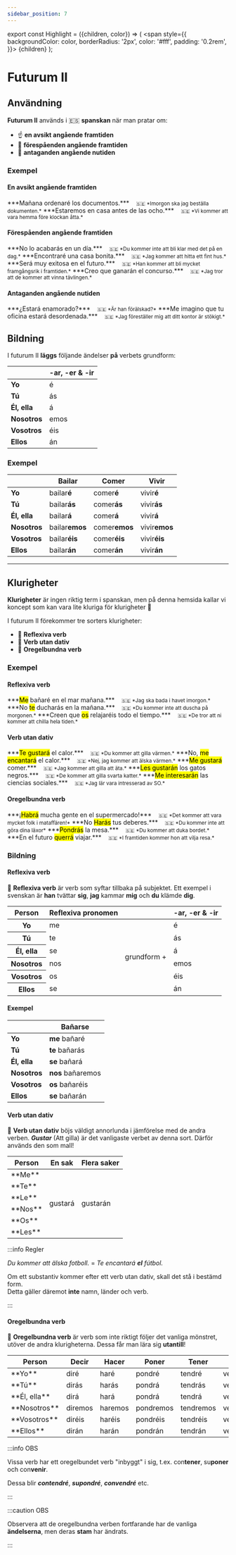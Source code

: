 ```yaml
---
sidebar_position: 7
---
```


export const Highlight = ({children, color}) => (
  <span
    style={{
      backgroundColor: color,
      borderRadius: '2px',
      color: '#fff',
      padding: '0.2rem',
    }}>
    {children}
  </span>
);

# <Highlight color="var(--highlight)">Futurum II</Highlight>

## <Highlight color="#ff4802">Användning</Highlight>

**Futurum II** används i 🇪🇸 **spanskan** när man pratar om:

- ☝️ **en avsikt angående framtiden**
- 🔮 **förespåenden angående framtiden**
- 🧐 **antaganden angående nutiden**

### <Highlight color="#ff4802">Exempel</Highlight>

#### <Highlight color="#ff4802">En avsikt angående framtiden</Highlight>
 
<div class="custom-quote">  
***Mañana ordenaré los documentos.***   
&nbsp;&nbsp;&nbsp;<small>🇸🇪 *Imorgon ska jag beställa dokumenten.*</small>    
***Estaremos en casa antes de las ocho.***   
&nbsp;&nbsp;&nbsp;<small>🇸🇪 *Vi kommer att vara hemma före klockan åtta.*</small>    
</div>

#### <Highlight color="#ff4802">Förespåenden angående framtiden</Highlight>
 
<div class="custom-quote">  
***No lo acabarás en un día.***   
&nbsp;&nbsp;&nbsp;<small>🇸🇪 *Du kommer inte att bli klar med det på en dag.*</small>    
***Encontraré una casa bonita.***    
&nbsp;&nbsp;&nbsp;<small>🇸🇪 *Jag kommer att hitta ett fint hus.*</small>    
***Será muy exitosa en el futuro.***    
&nbsp;&nbsp;&nbsp;<small>🇸🇪 *Han kommer att bli mycket framgångsrik i framtiden.*</small>    
***Creo que ganarán el concurso.***    
&nbsp;&nbsp;&nbsp;<small>🇸🇪 *Jag tror att de kommer att vinna tävlingen.*</small>
</div>

#### <Highlight color="#ff4802">Antaganden angående nutiden</Highlight>
 
<div class="custom-quote">  
***¿Estará enamorado?***   
&nbsp;&nbsp;&nbsp;<small>🇸🇪 *Är han förälskad?*</small>    
***Me imagino que tu oficina estará desordenada.***    
&nbsp;&nbsp;&nbsp;<small>🇸🇪 *Jag föreställer mig att ditt kontor är stökigt.*</small>        
</div>

## <Highlight color="#ff4802">Bildning</Highlight>

I futurum II **läggs** följande ändelser **på** verbets grundform:

|       | -ar, -er & -ir   | 
| ----- | ----- | 
| **Yo**    | é     |   
| **Tú**    | ás    | 
| **Él, ella**    | á     | 
| **Nosotros**    | emos     | 
| **Vosotros**    | éis     |
| **Ellos**    | án     | 

### <Highlight color="#ff4802">Exempel</Highlight>

|       | Bailar   | Comer   | Vivir   |
| ----- | ----- | ----- | ----- |
| **Yo**    | bailar**é**     | comer**é**     | vivir**é**     |
| **Tú**    | bailar**ás**    | comer**ás**    | vivir**ás**    |
| **Él, ella**    | bailar**á**     | comer**á**     | vivir**á**     |
| **Nosotros**    | bailar**emos**     | comer**emos**     | vivir**emos**     |
| **Vosotros**    | bailar**éis**     | comer**éis**     | vivir**éis**     |
| **Ellos**    | bailar**án**     | comer**án**     | vivir**án**     |

---

## <Highlight color="#ff4802">Klurigheter</Highlight>

**Klurigheter** är ingen riktig term i spanskan, men på denna hemsida kallar vi koncept som kan vara lite kluriga för klurigheter 🥸

I futurum II förekommer tre sorters klurigheter:

- 🦺 **Reflexiva verb**
- 💩 **Verb utan dativ**
- 🖕 **Oregelbundna verb**

### <Highlight color="#ff4802">Exempel</Highlight>

#### <Highlight color="#ff4802">Reflexiva verb</Highlight>
 
<div class="custom-quote">  
<p>
***<mark>Me</mark> bañaré en el mar mañana.***   
&nbsp;&nbsp;&nbsp;<small>🇸🇪 *Jag ska bada i havet imorgon.*</small>    
***No <mark>te</mark> ducharás en la mañana.***   
&nbsp;&nbsp;&nbsp;<small>🇸🇪 *Du kommer inte att duscha på morgonen.*</small>    
***Creen que <mark>os</mark> relajaréis todo el tiempo.***   
&nbsp;&nbsp;&nbsp;<small>🇸🇪 *De tror att ni kommer att chilla hela tiden.*</small> 
</p>
</div>

#### <Highlight color="#ff4802">Verb utan dativ</Highlight>
 
<div class="custom-quote">  
<p>
***<mark>Te gustará</mark> el calor.***   
&nbsp;&nbsp;&nbsp;<small>🇸🇪 *Du kommer att gilla värmen.*</small>    
***No, <mark>me encantará</mark> el calor.***   
&nbsp;&nbsp;&nbsp;<small>🇸🇪 *Nej, jag kommer att älska värmen.*</small>   
***<mark>Me gustará</mark> comer.***   
&nbsp;&nbsp;&nbsp;<small>🇸🇪 *Jag kommer att gilla att äta.*</small>      
***<mark>Les gustarán</mark> los gatos negros.***   
&nbsp;&nbsp;&nbsp;<small>🇸🇪 *De kommer att gilla svarta katter.*</small>    
***<mark>Me interesarán</mark> las ciencias sociales.***   
&nbsp;&nbsp;&nbsp;<small>🇸🇪 *Jag lär vara intresserad av SO.*</small>
</p>
</div>

#### <Highlight color="#ff4802">Oregelbundna verb</Highlight>
 
<div class="custom-quote">  
<p>
***¡<mark>Habrá</mark> mucha gente en el supermercado!***   
&nbsp;&nbsp;&nbsp;<small>🇸🇪 *Det kommer att vara mycket folk i mataffären!*</small>    
***No <mark>Harás</mark> tus deberes.***   
&nbsp;&nbsp;&nbsp;<small>🇸🇪 *Du kommer inte att göra dina läxor*</small>    
***<mark>Pondrás</mark> la mesa.***   
&nbsp;&nbsp;&nbsp;<small>🇸🇪 *Du kommer att duka bordet.*</small>    
***En el futuro <mark>querrá</mark> viajar.***    
&nbsp;&nbsp;&nbsp;<small>🇸🇪 *I framtiden kommer hon att vilja resa.*</small>  
</p>
</div>

### <Highlight color="#ff4802">Bildning</Highlight>

#### <Highlight color="#ff4802">Reflexiva verb</Highlight>

🦺 **Reflexiva verb** är verb som syftar tillbaka på subjektet. Ett exempel i svenskan är **han** tvättar **sig**, **jag** kammar **mig** och **du** klämde **dig**. 

<table>
  <thead>
    <tr>
      <th> Person</th>
      <th> Reflexiva pronomen</th>
      <th> </th>
      <th> -ar, -er & -ir</th>
    </tr>
  </thead>
  <tbody>
    <tr>
      <th> Yo</th>
      <td> me</td>
      <td rowspan="6">grundform +</td>
      <td> é</td>
    </tr>
    <tr>
      <th> Tú</th>
      <td> te</td>
      <td> ás</td>
    </tr>
    <tr>
      <th> Él, ella</th>
      <td> se</td>
      <td> á</td>
    </tr>
    <tr>
      <th> Nosotros</th>
      <td> nos</td>
      <td> emos</td>
    </tr>
    <tr>
      <th> Vosotros</th>
      <td> os</td>
      <td> éis</td>
    </tr>
    <tr>
      <th> Ellos</th>
      <td> se</td>
      <td> án</td>
    </tr>
  </tbody>
</table>

#### <Highlight color="#ff4802">Exempel</Highlight>

|                  | Bañar**se**      | 
| ---------------- | ---------------- |
| **Yo**           | **me** bañaré      | 
| **Tú**           | **te** bañarás   |
| **Él, ella**     | **se** bañará      |
| **Nosotros**     | **nos** bañaremos  |   
| **Vosotros**     | **os** bañaréis |
| **Ellos**        | **se** bañarán  | 

#### <Highlight color="#ff4802">Verb utan dativ</Highlight>

💩 **Verb utan dativ** böjs väldigt annorlunda i jämförelse med de andra verben. ***Gustar*** (Att gilla) är det vanligaste verbet av denna sort. Därför används den som mall!

<table>
  <thead>
    <tr>
      <th> Person</th>
      <th> En sak</th>
      <th> Flera saker</th>
    </tr>
  </thead>
  <tbody>
    <tr>
      <td>**Me**</td>
      <td rowspan="6">gustará</td>
      <td rowspan="6">gustarán</td>
    </tr>
    <tr>
      <td>**Te**</td>
    </tr>
    <tr>
      <td>**Le**</td>
    </tr>
    <tr>
      <td>**Nos**</td>
    </tr>
    <tr>
      <td>**Os**</td>
    </tr>
    <tr>
      <td>**Les**</td>
    </tr>
  </tbody>
</table>

:::info Regler

*Du kommer att älska fotboll.* = *Te encantará **el** fútbol.*

Om ett substantiv kommer efter ett verb utan dativ, skall det stå i bestämd form.     
Detta gäller däremot **inte** namn, länder och verb.

:::

#### <Highlight color="#ff4802">Oregelbundna verb</Highlight>

🖕 **Oregelbundna verb** är verb som inte riktigt följer det vanliga mönstret, utöver de andra klurigheterna. Dessa får man lära sig **utantill**! 

<table>
  <thead>
    <tr>
      <th> Person</th>
      <th> Decir</th>
      <th> Hacer</th>
      <th> Poner</th>
      <th> Tener</th>
      <th> Venir</th>
      <th> Saber</th>
      <th> Haber</th>
      <th> Salir</th>
      <th> Valer</th>
      <th> Poder</th>
      <th> Querer</th>
      <th> Caber</th>
      <th> Oír</th>
    </tr>
  </thead>
  <tbody>
    <tr>
      <td>**Yo**</td>
      <td><span style={{color: 'red'}}>diré</span></td>
      <td><span style={{color: 'red'}}>haré</span></td>
      <td><span style={{color: 'red'}}>pondré</span></td>
      <td><span style={{color: 'red'}}>tendré</span></td>
      <td><span style={{color: 'red'}}>vendré</span></td>
      <td><span style={{color: 'red'}}>sabré</span></td>
      <td><span style={{color: 'red'}}>habré</span></td>
      <td><span style={{color: 'red'}}>saldré</span></td>
      <td><span style={{color: 'red'}}>valdré</span></td>
      <td><span style={{color: 'red'}}>podré</span></td>
      <td><span style={{color: 'red'}}>querré</span></td>
      <td><span style={{color: 'red'}}>cabré</span></td>
      <td><span style={{color: 'red'}}>oiré</span></td>
    </tr>
    <tr>
      <td>**Tú**</td>
      <td><span style={{color: 'red'}}>dirás</span></td>
      <td><span style={{color: 'red'}}>harás</span></td>
      <td><span style={{color: 'red'}}>pondrá</span></td>
      <td><span style={{color: 'red'}}>tendrás</span></td>
      <td><span style={{color: 'red'}}>vendrás</span></td>
      <td><span style={{color: 'red'}}>sabrás</span></td>
      <td><span style={{color: 'red'}}>habrás</span></td>
      <td><span style={{color: 'red'}}>saldrás</span></td>
      <td><span style={{color: 'red'}}>valdrás</span></td>
      <td><span style={{color: 'red'}}>podrás</span></td>
      <td><span style={{color: 'red'}}>querrás</span></td>
      <td><span style={{color: 'red'}}>cabrás</span></td>
      <td><span style={{color: 'red'}}>oirás</span></td>
    </tr>
    <tr>
      <td>**Él, ella**</td>
      <td><span style={{color: 'red'}}>dirá</span></td>
      <td><span style={{color: 'red'}}>hará</span></td>
      <td><span style={{color: 'red'}}>pondrá</span></td>
      <td><span style={{color: 'red'}}>tendrá</span></td>
      <td><span style={{color: 'red'}}>vendrá</span></td>
      <td><span style={{color: 'red'}}>sabrá</span></td>
      <td><span style={{color: 'red'}}>habrá</span></td>
      <td><span style={{color: 'red'}}>saldrá</span></td>
      <td><span style={{color: 'red'}}>valdrá</span></td>
      <td><span style={{color: 'red'}}>podrá</span></td>
      <td><span style={{color: 'red'}}>querrá</span></td>
      <td><span style={{color: 'red'}}>cabrá</span></td>
      <td><span style={{color: 'red'}}>oirá</span></td>
    </tr>
    <tr>
      <td>**Nosotros**</td>
      <td><span style={{color: 'red'}}>diremos</span></td>
      <td><span style={{color: 'red'}}>haremos</span></td>
      <td><span style={{color: 'red'}}>pondremos</span></td>
      <td><span style={{color: 'red'}}>tendremos</span></td>
      <td><span style={{color: 'red'}}>vendremos</span></td>
      <td><span style={{color: 'red'}}>sabremos</span></td>
      <td><span style={{color: 'red'}}>habremos</span></td>
      <td><span style={{color: 'red'}}>saldremos</span></td>
      <td><span style={{color: 'red'}}>valdremos</span></td>
      <td><span style={{color: 'red'}}>podremos</span></td>
      <td><span style={{color: 'red'}}>querremos</span></td>
      <td><span style={{color: 'red'}}>cabremos</span></td>
      <td><span style={{color: 'red'}}>oiremos</span></td>
    </tr>
    <tr>
      <td>**Vosotros**</td>
      <td><span style={{color: 'red'}}>diréis</span></td>
      <td><span style={{color: 'red'}}>haréis</span></td>
      <td><span style={{color: 'red'}}>pondréis</span></td>
      <td><span style={{color: 'red'}}>tendréis</span></td>
      <td><span style={{color: 'red'}}>vendréis</span></td>
      <td><span style={{color: 'red'}}>sabréis</span></td>
      <td><span style={{color: 'red'}}>habréis</span></td>
      <td><span style={{color: 'red'}}>saldréis</span></td>
      <td><span style={{color: 'red'}}>valdréis</span></td>
      <td><span style={{color: 'red'}}>podréis</span></td>
      <td><span style={{color: 'red'}}>querréis</span></td>
      <td><span style={{color: 'red'}}>cabréis</span></td>
      <td><span style={{color: 'red'}}>oiréis</span></td>
    </tr>
    <tr>
      <td>**Ellos**</td>
      <td><span style={{color: 'red'}}>dirán</span></td>
      <td><span style={{color: 'red'}}>harán</span></td>
      <td><span style={{color: 'red'}}>pondrán</span></td>
      <td><span style={{color: 'red'}}>tendrán</span></td>
      <td><span style={{color: 'red'}}>vendrán</span></td>
      <td><span style={{color: 'red'}}>sabrán</span></td>
      <td><span style={{color: 'red'}}>habrán</span></td>
      <td><span style={{color: 'red'}}>saldrán</span></td>
      <td><span style={{color: 'red'}}>valdrán</span></td>
      <td><span style={{color: 'red'}}>podrán</span></td>
      <td><span style={{color: 'red'}}>querrán</span></td>
      <td><span style={{color: 'red'}}>cabrán</span></td>
      <td><span style={{color: 'red'}}>oirán</span></td>
    </tr>
  </tbody>
</table>

:::info OBS

Vissa verb har ett oregelbundet verb "inbyggt" i sig, t.ex. con**tener**, su**poner** och con**venir**.

Dessa blir ***contendré***, ***supondré***, ***convendré*** etc.

:::

:::caution OBS

Observera att de oregelbundna verben fortfarande har de vanliga **ändelserna**, men deras **stam** har ändrats.

:::


